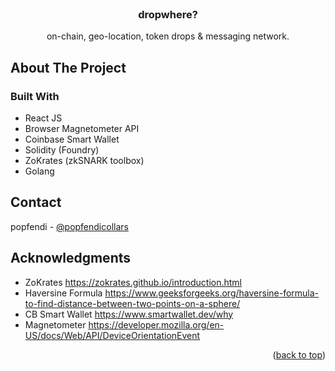 <!-- PROJECT LOGO -->
<br />
<div align="center">

<h3 align="center">dropwhere?</h3>

  <p align="center">
    on-chain, geo-location, token drops & messaging network.
    <br />
  </p>
</div>

<!-- ABOUT THE PROJECT -->

## About The Project

### Built With

- React JS
- Browser Magnetometer API
- Coinbase Smart Wallet
- Solidity (Foundry)
- ZoKrates (zkSNARK toolbox)
- Golang

<!-- CONTACT -->

## Contact

popfendi - [@popfendicollars](https://twitter.com/popfendicollars)

## Acknowledgments

- ZoKrates https://zokrates.github.io/introduction.html
- Haversine Formula https://www.geeksforgeeks.org/haversine-formula-to-find-distance-between-two-points-on-a-sphere/
- CB Smart Wallet https://www.smartwallet.dev/why
- Magnetometer https://developer.mozilla.org/en-US/docs/Web/API/DeviceOrientationEvent

<p align="right">(<a href="#readme-top">back to top</a>)</p>
